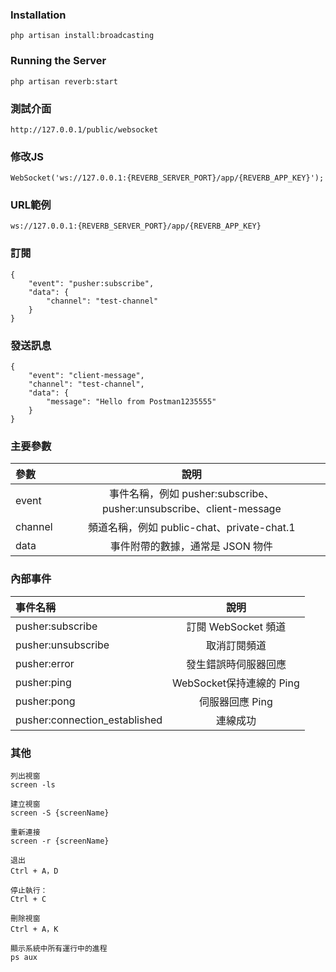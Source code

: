 
### Installation
```
php artisan install:broadcasting
```

### Running the Server
```
php artisan reverb:start
```

### 測試介面
```
http://127.0.0.1/public/websocket
```

### 修改JS
```
WebSocket('ws://127.0.0.1:{REVERB_SERVER_PORT}/app/{REVERB_APP_KEY}');
```

### URL範例
```
ws://127.0.0.1:{REVERB_SERVER_PORT}/app/{REVERB_APP_KEY}
```

### 訂閱 
```
{
    "event": "pusher:subscribe",
    "data": {
        "channel": "test-channel"
    }
}
```

### 發送訊息
```
{
    "event": "client-message",
    "channel": "test-channel",
    "data": {
        "message": "Hello from Postman1235555"
    }
}
```

### 主要參數
| 參數  | 說明 |
|:-------------|:-------------:|
|event|事件名稱，例如 pusher:subscribe、pusher:unsubscribe、client-message
|channel|頻道名稱，例如 public-chat、private-chat.1
|data|事件附帶的數據，通常是 JSON 物件

### 內部事件
| 事件名稱  | 說明 |
|:-------------|:-------------:|
|pusher:subscribe|訂閱 WebSocket 頻道|
|pusher:unsubscribe|取消訂閱頻道|
|pusher:error|發生錯誤時伺服器回應|
|pusher:ping|WebSocket保持連線的 Ping|
|pusher:pong|伺服器回應 Ping|
|pusher:connection_established|連線成功|

### 其他
```
列出視窗
screen -ls

建立視窗
screen -S {screenName}

重新連接
screen -r {screenName}

退出
Ctrl + A，D

停止執行：
Ctrl + C

刪除視窗
Ctrl + A，K

顯示系統中所有運行中的進程
ps aux
```
